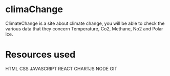 # climaChange

ClimateChange is a site about climate change, you will be able to check the various data that
they concern Temperature, Co2, Methane, No2 and Polar Ice.

# Resources used

HTML
CSS
JAVASCRIPT
REACT
CHARTJS
NODE
GIT

